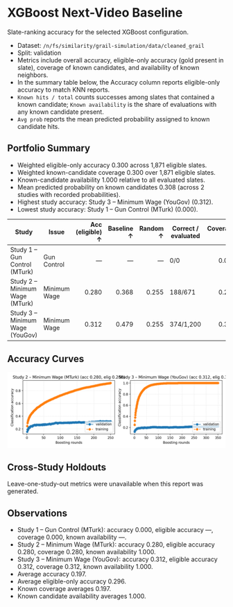 # XGBoost Next-Video Baseline

Slate-ranking accuracy for the selected XGBoost configuration.

- Dataset: `/n/fs/similarity/grail-simulation/data/cleaned_grail`
- Split: validation
- Metrics include overall accuracy, eligible-only accuracy (gold present in slate), coverage of known candidates, and availability of known neighbors.
- In the summary table below, the Accuracy column reports eligible-only accuracy to match KNN reports.
- `Known hits / total` counts successes among slates that contained a known candidate; `Known availability` is the share of evaluations with any known candidate present.
- `Avg prob` reports the mean predicted probability assigned to known candidate hits.

## Portfolio Summary

- Weighted eligible-only accuracy 0.300 across 1,871 eligible slates.
- Weighted known-candidate coverage 0.300 over 1,871 eligible slates.
- Known-candidate availability 1.000 relative to all evaluated slates.
- Mean predicted probability on known candidates 0.308 (across 2 studies with recorded probabilities).
- Highest study accuracy: Study 3 – Minimum Wage (YouGov) (0.312).
- Lowest study accuracy: Study 1 – Gun Control (MTurk) (0.000).

| Study | Issue | Acc (eligible) ↑ | Baseline ↑ | Random ↑ | Correct / evaluated | Coverage ↑ | Known hits / total | Known availability ↑ | Avg prob ↑ |
| --- | --- | ---: | ---: | ---: | --- | ---: | --- | ---: | ---: |
| Study 1 – Gun Control (MTurk) | Gun Control | — | — | — | 0/0 | 0.000 | 0/0 | — | — |
| Study 2 – Minimum Wage (MTurk) | Minimum Wage | 0.280 | 0.368 | 0.255 | 188/671 | 0.280 | 188/671 | 1.000 | 0.308 |
| Study 3 – Minimum Wage (YouGov) | Minimum Wage | 0.312 | 0.479 | 0.255 | 374/1,200 | 0.312 | 374/1,200 | 1.000 | 0.307 |

## Accuracy Curves

![Slate accuracy overview](curves/accuracy_overview.png)

## Cross-Study Holdouts

Leave-one-study-out metrics were unavailable when this report was generated.

## Observations

- Study 1 – Gun Control (MTurk): accuracy 0.000, eligible accuracy —, coverage 0.000, known availability —.
- Study 2 – Minimum Wage (MTurk): accuracy 0.280, eligible accuracy 0.280, coverage 0.280, known availability 1.000.
- Study 3 – Minimum Wage (YouGov): accuracy 0.312, eligible accuracy 0.312, coverage 0.312, known availability 1.000.
- Average accuracy 0.197.
- Average eligible-only accuracy 0.296.
- Known coverage averages 0.197.
- Known candidate availability averages 1.000.
